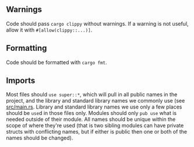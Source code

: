 ## Warnings
Code should pass `cargo clippy` without warnings. If a warning is not useful, allow it with `#[allow(clippy::...)]`.

## Formatting
Code should be formatted with `cargo fmt`.

## Imports
Most files should `use super::*`, which will pull in all public names in the project, and the library and standard library names we commonly use (see [src/main.rs](src/main.rs). Library and standard library names we use only a few places should be `use`d in those files only. Modules should only `pub use` what is needed outside of their module. All names should be unique within the scope of where they're used (that is two sibling modules can have private structs with conflicting names, but if either is public then one or both of the names should be changed).
